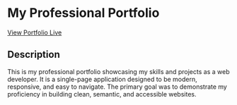 # My Professional Portfolio

[View Portfolio Live](https://azam-aa.github.io/Portfolio_Azam_Pasha/)

## Description

This is my professional portfolio showcasing my skills and projects as a web developer. It is a single-page application designed to be modern, responsive, and easy to navigate. The primary goal was to demonstrate my proficiency in building clean, semantic, and accessible websites.

